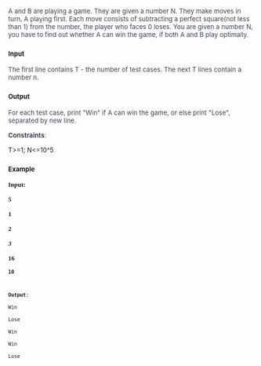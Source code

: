 <p><span style="color: #39424e; font-size: 16px;"><span style="font-size: x-large;"><span style="font-size: small;">A</span><span style="font-size: small;"> and B are playing a game. They are given a number N. They make moves in turn, A playing first. Each move consists of subtracting a perfect square(not less than 1) from the number, the player who faces 0 loses. You are given a number N, you have to find out whether A can win the game, if both A and B play optimally.</span></span></span></p>
<h3><span style="font-size: small;">Input</span></h3>
<p><span style="color: #39424e; font-size: 16px;"><span style="font-size: small;">The first line contains T - the number of test cases. The next T lines contain a number n.</span></span></p>
<h3><span style="font-size: small;">Output</span></h3>
<p><span style="color: #39424e; font-size: 16px;"><span style="font-size: small;">For each test case, print "Win" if A can win the game, or else print "Lose", separated by new line.</span></span></p>
<p><span style="color: #39424e; font-size: 16px;"><span style="font-size: small;"><strong>Constraints</strong>:</span></span></p>
<p><span style="font-size: small;">T&gt;=1; N&lt;=10^5</span></p>
<h3><span style="font-size: small;">Example</span></h3>
<pre><span style="font-family: &quot;times new roman&quot;, times;"><strong><span style="font-size: small;">Input:</span></strong></span></pre>
<pre><span style="font-family: &quot;times new roman&quot;, times;"><strong><span style="font-size: small;">5 </span></strong></span></pre>
<pre><span style="font-family: &quot;times new roman&quot;, times;"><strong><span style="font-size: small;">1</span></strong></span></pre>
<pre><span style="font-family: &quot;times new roman&quot;, times;"><strong><span style="font-size: small;">2</span></strong></span></pre>
<pre><span style="font-family: &quot;times new roman&quot;, times;"><strong><span style="font-family: &quot;trebuchet ms&quot;, geneva;"><em><span style="font-size: small;">3</span></em></span></strong></span></pre>
<pre><span style="font-family: &quot;times new roman&quot;, times;"><strong><span style="font-size: small;">16</span></strong></span></pre>
<pre><span style="font-size: small;"><strong>10<br></strong>
 </span></pre>
<pre><span style="font-size: small;"><strong>Output</strong>: </span></pre>
<pre><span style="font-size: small;">Win</span></pre>
<pre><span style="font-size: small;">Lose</span></pre>
<pre><span style="font-size: small;">Win</span></pre>
<pre><span style="font-size: small;">Win</span></pre>
<pre><span style="font-size: small;">Lose<br></span>
</pre>